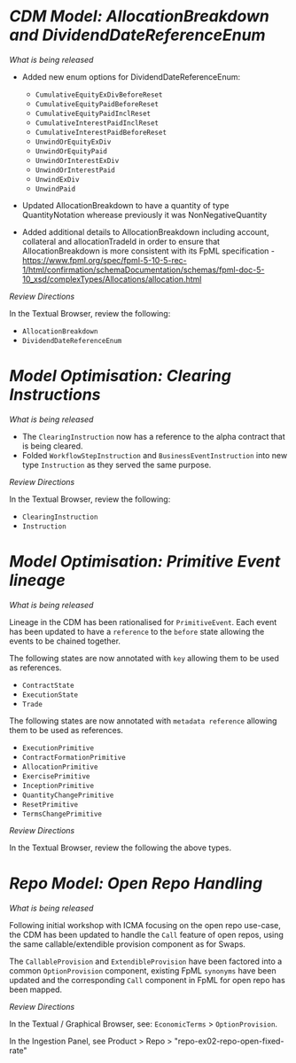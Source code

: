 # *CDM Model: AllocationBreakdown and DividendDateReferenceEnum*

_What is being released_

 * Added new enum options for DividendDateReferenceEnum:
   * `CumulativeEquityExDivBeforeReset`
   * `CumulativeEquityPaidBeforeReset`
   * `CumulativeEquityPaidInclReset`
   * `CumulativeInterestPaidInclReset`
   * `CumulativeInterestPaidBeforeReset`
   * `UnwindOrEquityExDiv`
   * `UnwindOrEquityPaid`
   * `UnwindOrInterestExDiv`
   * `UnwindOrInterestPaid`
   * `UnwindExDiv`
   * `UnwindPaid`
   
 * Updated AllocationBreakdown to have a quantity of type QuantityNotation wherease previously it was NonNegativeQuantity

 * Added additional details to AllocationBreakdown including account, collateral and allocationTradeId in order to ensure that AllocationBreakdown is more consistent with its FpML specification - https://www.fpml.org/spec/fpml-5-10-5-rec-1/html/confirmation/schemaDocumentation/schemas/fpml-doc-5-10_xsd/complexTypes/Allocations/allocation.html

_Review Directions_

In the Textual Browser, review the following:
 * `AllocationBreakdown`
 * `DividendDateReferenceEnum`

# *Model Optimisation: Clearing Instructions*

_What is being released_

* The `ClearingInstruction` now has a reference to the alpha contract that is being cleared. 
* Folded `WorkflowStepInstruction` and `BusinessEventInstruction` into new type `Instruction` as they served the same purpose.

_Review Directions_

In the Textual Browser, review the following:
 * `ClearingInstruction`
 * `Instruction`
 
 # *Model Optimisation: Primitive Event lineage*

_What is being released_

Lineage in the CDM has been rationalised for `PrimitiveEvent`. Each event has been updated to have a `reference` to the `before` state allowing the events to be chained together.

The following states are now annotated with `key` allowing them to be used as references.
 * `ContractState`
 * `ExecutionState`
 * `Trade`
 
 The following states are now annotated with `metadata reference` allowing them to be used as references.
 * `ExecutionPrimitive`
 * `ContractFormationPrimitive`
 * `AllocationPrimitive`
 * `ExercisePrimitive`
 * `InceptionPrimitive`
 * `QuantityChangePrimitive`
 * `ResetPrimitive`
 * `TermsChangePrimitive`

_Review Directions_

In the Textual Browser, review the following the above types.

# *Repo Model: Open Repo Handling*

_What is being released_

Following initial workshop with ICMA focusing on the open repo use-case, the CDM has been updated to handle the `Call` feature of open repos, using the same callable/extendible provision component as for Swaps.

The `CallableProvision` and `ExtendibleProvision` have been factored into a common `OptionProvision` component, existing FpML `synonyms` have been updated and the corresponding `Call` component in FpML for open repo has been mapped.

_Review Directions_

In the Textual / Graphical Browser, see: `EconomicTerms` > `OptionProvision`.

In the Ingestion Panel, see Product > Repo > "repo-ex02-repo-open-fixed-rate"
